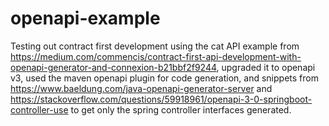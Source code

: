 # openapi-example

Testing out contract first development using the cat API example from https://medium.com/commencis/contract-first-api-development-with-openapi-generator-and-connexion-b21bbf2f9244, upgraded it to openapi v3, used the maven openapi plugin for code generation, and snippets from https://www.baeldung.com/java-openapi-generator-server and https://stackoverflow.com/questions/59918961/openapi-3-0-springboot-controller-use to get only the spring controller interfaces generated.
